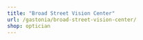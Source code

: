 ```yaml
---
title: "Broad Street Vision Center"
url: /gastonia/broad-street-vision-center/
shop: optician
---
```

